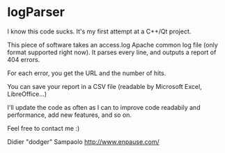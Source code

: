 logParser
=========

I know this code sucks. It's my first attempt at a C++/Qt project. 

This piece of software takes an access.log Apache common log file (only format supported right now). It parses every line, and outputs a report of 404 errors. 

For each error, you get the URL and the number of hits.

You can save your report in a CSV file (readable by Microsoft Excel, LibreOffice...)

I'll update the code as often as I can to improve code readabily and performance, add new features, and so on.

Feel free to contact me :)


Didier "dodger" Sampaolo
http://www.enpause.com/

